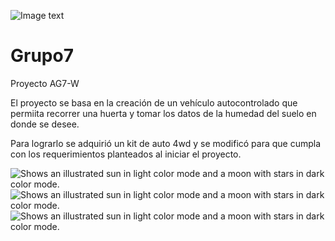 
![Image text](https://github.com/ISPC-TST-Electronica-Microcontrolada/Grupo7/blob/main/teleco.png)
# Grupo7

Proyecto AG7-W

El proyecto se basa en la creación de un vehículo autocontrolado que permiita recorrer una huerta y tomar los datos de la humedad del suelo en donde se desee.

Para lograrlo se adquirió un kit de auto 4wd y se modificó para que cumpla con los requerimientos planteados al iniciar el proyecto.  

<picture>  
  <img alt="Shows an illustrated sun in light color mode and a moon with stars in dark color mode." src="https://github.com/ISPC-TST-Electronica-Microcontrolada/Grupo7/blob/main/3er_periodo/Auto/imagenes/IMG_0698.JPG">
</picture>
<picture>
<img alt="Shows an illustrated sun in light color mode and a moon with stars in dark color mode." src="https://github.com/ISPC-TST-Electronica-Microcontrolada/Grupo7/blob/main/3er_periodo/Auto/imagenes/IMG_0700.JPG">
</picture>  
<picture>  
  <img alt="Shows an illustrated sun in light color mode and a moon with stars in dark color mode." src="https://github.com/ISPC-TST-Electronica-Microcontrolada/Grupo7/blob/main/3er_periodo/Auto/imagenes/IMG_0699.JPG">
</picture>
